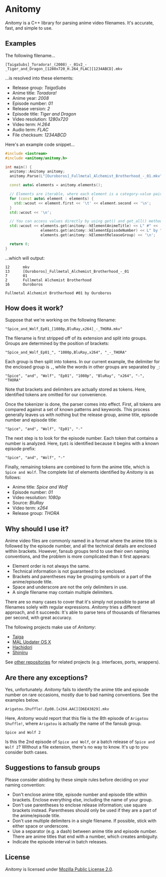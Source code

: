 # Anitomy

*Anitomy* is a C++ library for parsing anime video filenames. It's accurate, fast, and simple to use.

## Examples

The following filename...

    [TaigaSubs]_Toradora!_(2008)_-_01v2_-_Tiger_and_Dragon_[1280x720_H.264_FLAC][1234ABCD].mkv

...is resolved into these elements:

- Release group: *TaigaSubs*
- Anime title: *Toradora!*
- Anime year: *2008*
- Episode number: *01*
- Release version: *2*
- Episode title: *Tiger and Dragon*
- Video resolution: *1280x720*
- Video term: *H.264*
- Audio term: *FLAC*
- File checksum: *1234ABCD*

Here's an example code snippet...

```cpp
#include <iostream>
#include <anitomy/anitomy.h>

int main() {
  anitomy::Anitomy anitomy;
  anitomy.Parse(L"[Ouroboros]_Fullmetal_Alchemist_Brotherhood_-_01.mkv");

  const auto& elements = anitomy.elements();

  // Elements are iterable, where each element is a category-value pair
  for (const auto& element : elements) {
    std::wcout << element.first << '\t' << element.second << '\n';
  }
  std::wcout << '\n';

  // You can access values directly by using get() and get_all() methods
  std::wcout << elements.get(anitomy::kElementAnimeTitle) << L" #" <<
                elements.get(anitomy::kElementEpisodeNumber) << L" by " <<
                elements.get(anitomy::kElementReleaseGroup) << '\n';

  return 0;
}
```

...which will output:

```
12      mkv
13      [Ouroboros]_Fullmetal_Alchemist_Brotherhood_-_01
7       01
2       Fullmetal Alchemist Brotherhood
16      Ouroboros

Fullmetal Alchemist Brotherhood #01 by Ouroboros
```

## How does it work?

Suppose that we're working on the following filename:

    "Spice_and_Wolf_Ep01_[1080p,BluRay,x264]_-_THORA.mkv"

The filename is first stripped off of its extension and split into groups. Groups are determined by the position of brackets:

    "Spice_and_Wolf_Ep01_", "1080p,BluRay,x264", "_-_THORA"

Each group is then split into tokens. In our current example, the delimiter for the enclosed group is `,`, while the words in other groups are separated by `_`:

    "Spice", "and", "Wolf", "Ep01", "1080p", "BluRay", "x264", "-", "THORA"

Note that brackets and delimiters are actually stored as tokens. Here, identified tokens are omitted for our convenience.

Once the tokenizer is done, the parser comes into effect. First, all tokens are compared against a set of known patterns and keywords. This process generally leaves us with nothing but the release group, anime title, episode number and episode title:

    "Spice", "and", "Wolf", "Ep01", "-"

The next step is to look for the episode number. Each token that contains a number is analyzed. Here, `Ep01` is identified because it begins with a known episode prefix:

    "Spice", "and", "Wolf", "-"

Finally, remaining tokens are combined to form the anime title, which is `Spice and Wolf`. The complete list of elements identified by *Anitomy* is as follows:

- Anime title: *Spice and Wolf*
- Episode number: *01*
- Video resolution: *1080p*
- Source: *BluRay*
- Video term: *x264*
- Release group: *THORA*

## Why should I use it?

Anime video files are commonly named in a format where the anime title is followed by the episode number, and all the technical details are enclosed within brackets. However, fansub groups tend to use their own naming conventions, and the problem is more complicated than it first appears:

- Element order is not always the same.
- Technical information is not guaranteed to be enclosed.
- Brackets and parentheses may be grouping symbols or a part of the anime/episode title.
- Space and underscore are not the only delimiters in use.
- A single filename may contain multiple delimiters.

There are so many cases to cover that it's simply not possible to parse all filenames solely with regular expressions. *Anitomy* tries a different approach, and it succeeds: It's able to parse tens of thousands of filenames per second, with great accuracy.

The following projects make use of *Anitomy*:

- [Taiga](https://github.com/erengy/taiga)
- [MAL Updater OS X](https://github.com/chikorita157/malupdaterosx-cocoa)
- [Hachidori](https://github.com/chikorita157/hachidori)
- [Shinjiru](https://github.com/Kazakuri/Shinjiru)

See [other repositories](https://github.com/search?utf8=%E2%9C%93&q=anitomy) for related projects (e.g. interfaces, ports, wrappers).

## Are there any exceptions?

Yes, unfortunately. *Anitomy* fails to identify the anime title and episode number on rare occasions, mostly due to bad naming conventions. See the examples below.

    Arigatou.Shuffle!.Ep08.[x264.AAC][D6E43829].mkv

Here, *Anitomy* would report that this file is the 8th episode of `Arigatou Shuffle!`, where `Arigatou` is actually the name of the fansub group.

    Spice and Wolf 2

Is this the 2nd episode of `Spice and Wolf`, or a batch release of `Spice and Wolf 2`? Without a file extension, there's no way to know. It's up to you consider both cases.

## Suggestions to fansub groups

Please consider abiding by these simple rules before deciding on your naming convention:

- Don't enclose anime title, episode number and episode title within brackets. Enclose everything else, including the name of your group.
- Don't use parentheses to enclose release information; use square brackets instead. Parentheses should only be used if they are a part of the anime/episode title.
- Don't use multiple delimiters in a single filename. If possible, stick with either space or underscore.
- Use a separator (e.g. a dash) between anime title and episode number. There are anime titles that end with a number, which creates ambiguity.
- Indicate the episode interval in batch releases.

## License

*Anitomy* is licensed under [Mozilla Public License 2.0](https://www.mozilla.org/en-US/MPL/2.0/FAQ/).
